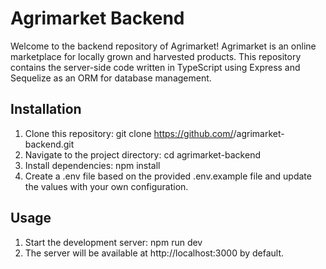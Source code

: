# Agrimarket Backend
Welcome to the backend repository of Agrimarket! Agrimarket is an online marketplace for locally grown and harvested products. This repository contains the server-side code written in TypeScript using Express and Sequelize as an ORM for database management.

## Installation
1. Clone this repository: git clone https://github.com/<username>/agrimarket-backend.git
2. Navigate to the project directory: cd agrimarket-backend
3. Install dependencies: npm install
4. Create a .env file based on the provided .env.example file and update the values with your own configuration.
## Usage
1. Start the development server: npm run dev
2. The server will be available at http://localhost:3000 by default.
